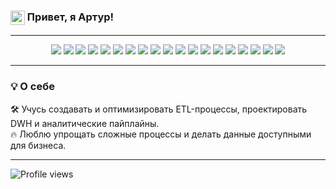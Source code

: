 <h3>
  <img src="https://media.giphy.com/media/hvRJCLFzcasrR4ia7z/giphy.gif" width="23" style="vertical-align:middle"/>
  Привет, я Артур!
</h3>


---

<p align="center"> <!-- Языки и разработка --> <img src="https://img.shields.io/badge/Python-1C1C1C?style=flat-square&logo=python&logoColor=3776AB" /> <img src="https://img.shields.io/badge/Scala-1C1C1C?style=flat-square&logo=scala&logoColor=DC322F" /> <img src="https://img.shields.io/badge/Git-1C1C1C?style=flat-square&logo=git&logoColor=F05032" /> <!-- Хранилища и базы данных --> <img src="https://img.shields.io/badge/PostgreSQL-1C1C1C?style=flat-square&logo=postgresql&logoColor=336791" /> <img src="https://img.shields.io/badge/MySQL-1C1C1C?style=flat-square&logo=mysql&logoColor=4479A1" /> <img src="https://img.shields.io/badge/ClickHouse-1C1C1C?style=flat-square&logo=clickhouse&logoColor=F7A700" /> <img src="https://img.shields.io/badge/MongoDB-1C1C1C?style=flat-square&logo=mongodb&logoColor=4EA94B" /> <img src="https://img.shields.io/badge/Redis-1C1C1C?style=flat-square&logo=redis&logoColor=DC382D" /> <!-- Data Frameworks --> <img src="https://img.shields.io/badge/Pandas-1C1C1C?style=flat-square&logo=pandas&logoColor=150458" /> <img src="https://img.shields.io/badge/NumPy-1C1C1C?style=flat-square&logo=numpy&logoColor=4DABCF" /> <img src="https://img.shields.io/badge/SQLAlchemy-1C1C1C?style=flat-square&logo=databricks&logoColor=D71F00" /> <img src="https://img.shields.io/badge/Airflow-1C1C1C?style=flat-square&logo=apacheairflow&logoColor=017CEE" /> <!-- Big Data --> <img src="https://img.shields.io/badge/Spark-1C1C1C?style=flat-square&logo=apachespark&logoColor=E25A1C" /> <img src="https://img.shields.io/badge/Hadoop-1C1C1C?style=flat-square&logo=apachehadoop&logoColor=FFCA28" /> <img src="https://img.shields.io/badge/Kafka-1C1C1C?style=flat-square&logo=apachekafka&logoColor=white" /> <!-- Оркестрация, контейнеризация и DevOps --> <img src="https://img.shields.io/badge/Docker-1C1C1C?style=flat-square&logo=docker&logoColor=2496ED" /> <img src="https://img.shields.io/badge/Kubernetes-1C1C1C?style=flat-square&logo=kubernetes&logoColor=326CE5" /> <!-- BI и аналитика --> <img src="https://img.shields.io/badge/PowerBI-1C1C1C?style=flat-square&logo=powerbi&logoColor=F2C811" /> <img src="https://img.shields.io/badge/Tableau-1C1C1C?style=flat-square&logo=tableau&logoColor=E97627" /> </p>


---

### 💡 О себе


🛠️ Учусь создавать и оптимизировать ETL-процессы, проектировать DWH и аналитические пайплайны.  
🔥 Люблю упрощать сложные процессы и делать данные доступными для бизнеса.

---

![Profile views](https://komarev.com/ghpvc/?username=user-134&color=brightgreen)
